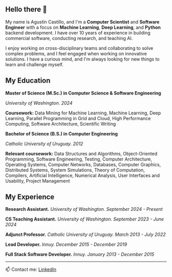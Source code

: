 ## Hello there 👋

My name is Agustín Castillo, and I'm a **Computer Scientist** and **Software Engineer** with a focus on **Machine Learning**, **Deep Learning**, and **Python** backend development. I have over 10 years of experience in building commercial software, conducting research, and teaching AI.

I enjoy working on cross-disciplinary teams and collaborating to solve complex problems, and I feel engaged when working on innovative solutions. I have a curious mind, and I'm always looking for new things to learn and challenge myself.

## My Education
**Master of Science (M.Sc.) in Computer Science & Software Engineering**

_University of Washington. 2024_

**Coursework:** Data Mining for Machine Learning, Machine Learning, Deep Learning, Parallel Programming in Grid and Cloud, High Performance Computing, Software Architecture, Scientific Writing

**Bachelor of Science (B.S.) in Computer Engineering**

_Catholic University of Uruguay. 2012_ 

**Relevant coursework:** Data Structures and Algorithms, Object-Oriented Programming, Software Engineering, Testing, Computer Architecture, Operating Systems, Computer Networks, Databases, Computer Graphics, Distributed Systems, System Simulations, Theory of Computation, Compilers, Artificial Intelligence, Numerical Analysis, User Interfaces and Usability, Project Management


## My Experience

**Research Assistant.** _University of Washington. September 2024 - Present_

**CS Teaching Assistant.** _University of Washington. September 2023 - June 2024_

**Adjunct Professor.** _Catholic University of Uruguay. March 2013 - July 2022_

**Lead Developer.** _Innuy. December 2015 - December 2019_

**Full Stack Software Developer.** _Innuy. January 2013 - December 2015_


<!--## Things I have built-->

---
📫 Contact me: [LinkedIn](https://www.linkedin.com/in/agustin-castillo/)
